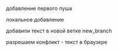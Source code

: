 добавление первого пуша

локальное добавление

добавили текст в новой ветке new_branch

разрешаем конфликт - текст в браузере
